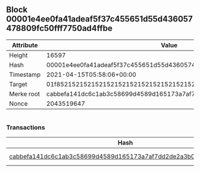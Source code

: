 ## Block 00001e4ee0fa41adeaf5f37c455651d55d436057478809fc50fff7750ad4ffbe

Attribute | Value
--- | ---
Height | 16597
Hash | 00001e4ee0fa41adeaf5f37c455651d55d436057478809fc50fff7750ad4ffbe
Timestamp | 2021-04-15T05:58:06+00:00
Target | 01f8521521521521521521521521521521521521521521521521521521521521
Merke root | cabbefa141dc6c1ab3c58699d4589d165173a7af7dd2de2a3b06fc9276cd9cb2
Nonce | 2043519647

```

```

### Transactions

Hash | Amount
--- | ---
[cabbefa141dc6c1ab3c58699d4589d165173a7af7dd2de2a3b06fc9276cd9cb2](cabbefa141dc6c1ab3c58699d4589d165173a7af7dd2de2a3b06fc9276cd9cb2.md) | 10.00000000 SKEPTI 
